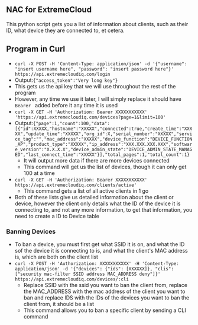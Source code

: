## NAC for ExtremeCloud
This python script gets you a list of information about clients, such as their ID, what device they are connected to, et cetera.

## Program in Curl
- `curl -X POST -H 'Content-Type: application/json' -d '{"username": "insert username here", "password": "insert password here"}' https://api.extremecloudiq.com/login`
- Output:`{"access_token":"Very long key"}`
- This gets us the api key that we will use throughout the rest of the program
- However, any time we use it later, I will simply replace it should have `Bearer ` added before it any time it is used
- `curl -X GET -H 'Authorization: Bearer XXXXXXXXXXX' 'https://api.extremecloudiq.com/devices?page=1&limit=100'`
- Output:`{"page":1,"count":100,"data":[{"id":XXXXX,"hostname":"XXXXX","connected":true,"create_time":"XXXXX","update_time":"XXXXX","org_id":X,"serial_number":"XXXXX","service_tag":"","mac_address":"XXXXX","device_function":"DEVICE_FUNCTION_AP","product_type":"XXXXX","ip_address":"XXX.XXX.XXX.XXX","software_version":"X.X.X.X","device_admin_state":"DEVICE_ADMIN_STATE_MANAGED","last_connect_time":"XXXXX"}],"total_pages":1,"total_count":1}`
	- It will output more data if there are more devices connected
	- This command will get us the list of devices, though it can only get 100 at a time
- `curl -X GET -H 'Authorization: Bearer XXXXXXXXXXX' https://api.extremecloudiq.com/clients/active'`
	- This command gets a list of all active clients in 1 go
- Both of these lists give us detailed information about the client or device, however the client only details what the ID of the device it is connecting to, and not any more information, to get that information, you need to create a ID to Device table
### Banning Devices
- To ban a device, you must first get what SSID it is on, and what the ID sof the device it is connecting to is, and what the client's MAC address is, which are both on the client list
- `curl -X POST -H 'Authorization: XXXXXXXXXXX' -H 'Content-Type: application/json' -d '{"devices": {"ids": [XXXXXX]}, "clis": ["security mac-filter SSID address MAC_ADDRESS deny"]}' https://api.extremecloudiq.com/devices/:cli`
	- Replace SSID with the ssid you want to ban the client from, replace the MAC_ADDRESS with the mac address of the client you want to ban and replace IDS with the IDs of the devices you want to ban the client from, it should be a list
	- This command allows you to ban a specific client by sending a CLI command
